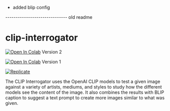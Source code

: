 


- added blip config





------------------------------ old readme
# clip-interrogator

[![Open In Colab](https://colab.research.google.com/assets/colab-badge.svg)](https://colab.research.google.com/github/pharmapsychotic/clip-interrogator/blob/main/clip_interrogator.ipynb) Version 2

[![Open In Colab](https://colab.research.google.com/assets/colab-badge.svg)](https://colab.research.google.com/github/pharmapsychotic/clip-interrogator/blob/v1/clip_interrogator.ipynb) Version 1

[![Replicate](https://replicate.com/cjwbw/clip-interrogator/badge)](https://replicate.com/cjwbw/clip-interrogator)


The CLIP Interrogator uses the OpenAI CLIP models to test a given image against a variety of artists, mediums, and styles to study how the different models see the content of the image. It also combines the results with BLIP caption to suggest a text prompt to create more images similar to what was given.

